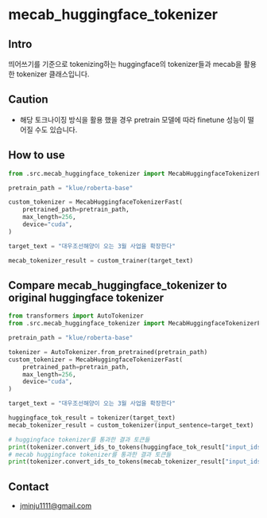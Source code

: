 # mecab_huggingface_tokenizer
## Intro
띄어쓰기를 기준으로 tokenizing하는 huggingface의 tokenizer들과 mecab을 활용한 tokenizer 클래스입니다.

## Caution
* 해당 토크나이징 방식을 활용 했을 경우 pretrain 모델에 따라 finetune 성능이 떨어질 수도 있습니다.

## How to use
```python
from .src.mecab_huggingface_tokenizer import MecabHuggingfaceTokenizerFast

pretrain_path = "klue/roberta-base"

custom_tokenizer = MecabHuggingfaceTokenizerFast(
    pretrained_path=pretrain_path,
    max_length=256,
    device="cuda",
)

target_text = "대우조선해양이 오는 3월 사업을 확장한다"

mecab_tokenizer_result = custom_trainer(target_text)
```

## Compare mecab_huggingface_tokenizer to original huggingface tokenizer
```python
from transformers import AutoTokenizer
from .src.mecab_huggingface_tokenizer import MecabHuggingfaceTokenizerFast

pretrain_path = "klue/roberta-base"

tokenizer = AutoTokenizer.from_pretrained(pretrain_path)
custom_tokenizer = MecabHuggingfaceTokenizerFast(
    pretrained_path=pretrain_path,
    max_length=256,
    device="cuda",
)

target_text = "대우조선해양이 오는 3월 사업을 확장한다"

huggingface_tok_result = tokenizer(target_text)
mecab_tokenizer_result = custom_tokenizer(input_sentence=target_text)

# huggingface tokenizer를 통과한 결과 토큰들
print(tokenizer.convert_ids_to_tokens(huggingface_tok_result["input_ids"]))
# mecab huggingface tokenizer를 통과한 결과 토큰들
print(tokenizer.convert_ids_to_tokens(mecab_tokenizer_result["input_ids"]))
```

## Contact
* jminju1111@gmail.com